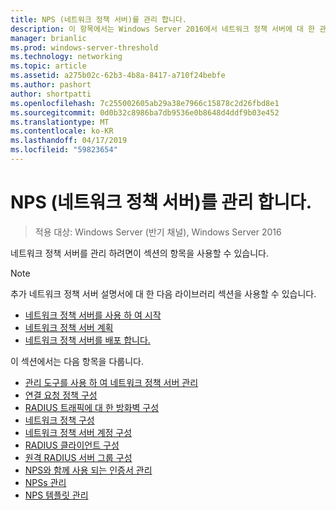 ```yaml
---
title: NPS (네트워크 정책 서버)를 관리 합니다.
description: 이 항목에서는 Windows Server 2016에서 네트워크 정책 서버에 대 한 관리 절차에 대 한 링크를 제공 하 고 NPS에 대 한 추가 설명서 링크가 포함 되어 있습니다.
manager: brianlic
ms.prod: windows-server-threshold
ms.technology: networking
ms.topic: article
ms.assetid: a275b02c-62b3-4b8a-8417-a710f24bebfe
ms.author: pashort
author: shortpatti
ms.openlocfilehash: 7c255002605ab29a38e7966c15878c2d26fbd8e1
ms.sourcegitcommit: 0d0b32c8986ba7db9536e0b8648d4ddf9b03e452
ms.translationtype: MT
ms.contentlocale: ko-KR
ms.lasthandoff: 04/17/2019
ms.locfileid: "59823654"
---
```

# <a name="manage-network-policy-server-nps"></a>NPS (네트워크 정책 서버)를 관리 합니다.

>적용 대상: Windows Server (반기 채널), Windows Server 2016

네트워크 정책 서버를 관리 하려면이 섹션의 항목을 사용할 수 있습니다.  
  
>[!NOTE]
>추가 네트워크 정책 서버 설명서에 대 한 다음 라이브러리 섹션을 사용할 수 있습니다.  
>- [네트워크 정책 서버를 사용 하 여 시작](nps-getstart-top.md)
>- [네트워크 정책 서버 계획](nps-plan-top.md)
>- [네트워크 정책 서버를 배포 합니다.](nps-deploy.md)  
  
이 섹션에서는 다음 항목을 다룹니다.  
  
- [관리 도구를 사용 하 여 네트워크 정책 서버 관리](nps-admintools.md)
- [연결 요청 정책 구성](nps-crp-configure.md)
- [RADIUS 트래픽에 대 한 방화벽 구성](nps-firewalls-configure.md)
- [네트워크 정책 구성](nps-np-configure.md)
- [네트워크 정책 서버 계정 구성](nps-accounting-configure.md)
- [RADIUS 클라이언트 구성](nps-radius-clients-configure.md)
- [원격 RADIUS 서버 그룹 구성](nps-crp-rrsg-configure.md)
- [NPS와 함께 사용 되는 인증서 관리](nps-manage-certificates.md)
- [NPSs 관리](nps-manage-servers.md)
- [NPS 템플릿 관리](nps-manage-templates.md)

